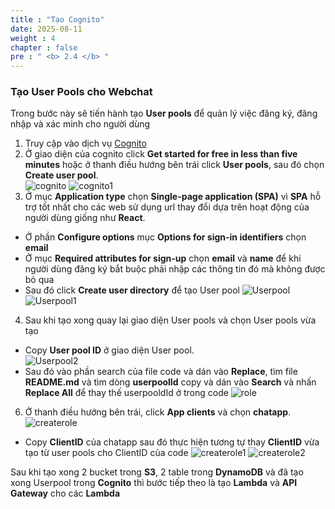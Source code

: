 ```yaml
---
title : "Tạo Cognito"
date: 2025-08-11
weight : 4 
chapter : false
pre : " <b> 2.4 </b> "
---
```


### Tạo User Pools cho Webchat

Trong bước này sẽ tiến hành tạo **User pools** để quản lý việc đăng ký, đăng nhập và xác minh cho người dùng

1. Truy cập vào dịch vụ [Cognito](https://console.aws.amazon.com/cognito/)
2. Ở giao diện của cognito click  **Get started for free in less than five minutes** hoặc ở thanh điều hướng bên trái click **User pools**, sau đó chọn **Create user pool**.  
![cognito](/images/2.prerequisite/028.png)
![cognito1](/images/2.prerequisite/029.png)
3. Ở mục **Application type** chọn **Single-page application (SPA)** vì **SPA** hỗ trợ tốt nhất cho các web sử dụng url thay đổi dựa trên hoạt động của người dùng giống như **React**.  
  + Ở phần **Configure options** mục **Options for sign-in identifiers** chọn **email**
  + Ở mục **Required attributes for sign-up** chọn **email** và **name** để khi người dùng đăng ký bắt buộc phải nhập các thông tin đó mà không được bỏ qua 
  + Sau đó click **Create user directory** để tạo User pool
![Userpool](/images/2.prerequisite/030.png)
![Userpool1](/images/2.prerequisite/031.png)

4. Sau khi tạo xong quay lại giao diện User pools và chọn User pools vừa tạo
  + Copy **User pool ID** ở giao diện User pool.  
![Userpool2](/images/2.prerequisite/032.png)
  + Sau đó vào phần search của file code và dán vào **Replace**, tìm file **README.md** và tìm dòng **userpoolId** copy và dán vào **Search** và nhấn **Replace All** để thay thế userpooldId ở trong code
![role](/images/2.prerequisite/033.png)

6. Ở thanh điều hướng bên trái, click  **App clients** và chọn **chatapp**.
![createrole](/images/2.prerequisite/034.png)
  + Copy **ClientID** của chatapp sau đó thực hiện tương tự thay **ClientID** vừa tạo từ user pools cho ClientID của code
![createrole1](/images/2.prerequisite/035.png)
![createrole2](/images/2.prerequisite/036.png)

Sau khi tạo xong 2 bucket trong **S3**, 2 table trong **DynamoDB** và đã tạo xong Userpool trong **Cognito** thì bước tiếp theo là tạo **Lambda** và **API Gateway** cho các **Lambda**